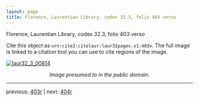 ```yaml
---
layout: page
title: Florence, Laurentian Library, codex 32.3, folio 403 verso
---
```


Florence, Laurentian Library, codex 32.3, folio 403 verso

Cite this object as `urn:cite2:citelaur:laur32pages.v1:403v`.  The full image is linked to a citation tool you can use to cite regions of the image.

[![laur32_3_00814](http://www.homermultitext.org/iipsrv?IIIF=/project/homer/pyramidal/deepzoom/citelaur/laur32imgs/v1/laur32_3_00814.tif/full/800,/0/default.jpg)](http://www.homermultitext.org/ict2/?urn=urn:cite2:citelaur:laur32imgs.v1:laur32_3_00814) 

<p style="text-align: center; font-style: italic;">Image presumed to in the public domain.</p>

---

previous: [403r](../403r/) | next: [404r](../404r/)